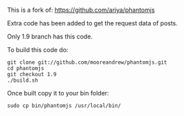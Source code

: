 This is a fork of: https://github.com/ariya/phantomjs

Extra code has been added to get the request data of posts.

Only 1.9 branch has this code.

To build this code do:

```
git clone git://github.com/mooreandrew/phantomjs.git
cd phantomjs
git checkout 1.9
./build.sh
```

Once built copy it to your bin folder:

```
sudo cp bin/phantomjs /usr/local/bin/
```
